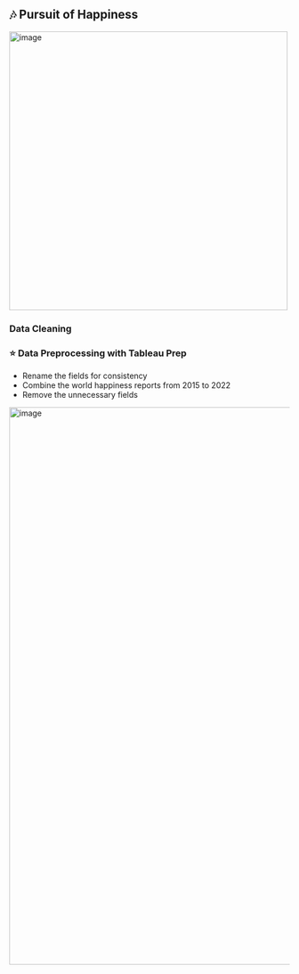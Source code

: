 ## :notes: Pursuit of Happiness
<img width="500" alt="image" src="[https://user-images.githubusercontent.com/64395120/183234255-2661f9c2-4d01-4d6c-a187-320d69dfd98e.png](https://user-images.githubusercontent.com/64395120/183521727-a7d57353-7ded-4532-818f-7d3399a7610d.png)">

### Data Cleaning 
### :star: Data Preprocessing with Tableau Prep
- Rename the fields for consistency 
- Combine the world happiness reports from 2015 to 2022
- Remove the unnecessary fields
<img width="1000" alt="image" src="https://user-images.githubusercontent.com/64395120/183234255-2661f9c2-4d01-4d6c-a187-320d69dfd98e.png">

